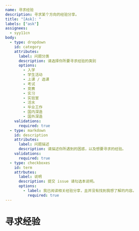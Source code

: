 ```yaml
---
name: 寻求经验
description: 寻求某个方向的经验分享。
title: "[Ask]: "
labels: ["ask"]
assignees:
  - syy11cn
body:
  - type: dropdown
    id: category
    attributes:
      label: 问题分类
      description: 请选择你所要寻求经验的类别
      options:
        - 入学
        - 学生活动
        - 上课 / 选课
        - 考试
        - 竞赛
        - 实习
        - 实验室
        - 活水
        - 毕业工作
        - 国内深造
        - 国外深造
    validations:
      required: true
  - type: markdown
    id: description
    attributes:
      label: 问题描述
      description: 请描述你所遇到的困惑，以及想要寻求的经验。
    validations:
      required: true
  - type: checkboxes
    id: term
    attrbutes:
      label: 说明
      description: 提交 issue 请勾选本说明。
      options:
        - label: 我已阅读相关经验分享，且并没有找到我想了解的内容。
          required: true
---
```


# 寻求经验

